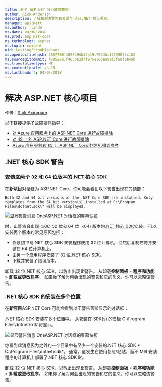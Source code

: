 ```yaml
---
title: 有关 ASP.NET 核心故障排除
author: Rick-Anderson
description: 了解和解决警告和错误与 ASP.NET 核心项目。
manager: wpickett
ms.author: riande
ms.date: 04/05/2018
ms.prod: asp.net-core
ms.technology: aspnet
ms.topic: content
uid: testing/troubleshoot
ms.openlocfilehash: 98077081409949db14b19c7934bc162990ffc302
ms.sourcegitcommit: f8852267f463b62d7f975e56bea9aa3f68fbbdeb
ms.translationtype: MT
ms.contentlocale: zh-CN
ms.lasthandoff: 04/06/2018
---
```

# <a name="troubleshoot-aspnet-core-projects"></a>解决 ASP.NET 核心项目

作者：[Rick Anderson](https://twitter.com/RickAndMSFT)

以下链接提供了故障排除指导：

* [对 Azure 应用服务上的 ASP.NET Core 进行故障排除](xref:host-and-deploy/azure-apps/troubleshoot)
* [对 IIS 上的 ASP.NET Core 进行故障排除](xref:host-and-deploy/iis/troubleshoot)
* [Azure 应用服务和 IIS 上 ASP.NET Core 的常见错误参考](xref:host-and-deploy/azure-iis-errors-reference)

<a name="sdk"></a>
## <a name="net-core-sdk-warnings"></a>.NET 核心 SDK 警告

### <a name="both-the-32-and-64-bit-versions-of-the-net-core-sdk-are-installed"></a>安装这两个 32 和 64 位版本的.NET 核心 SDK
在**新项目**对话框为 ASP.NET Core，你可能会看到以下警告出现在的顶部： 

    Both 32 and 64 bit versions of the .NET Core SDK are installed. Only templates from the 64 bit version(s) installed at C:\Program Files\dotnet\sdk\" will be displayed.

![显示警告消息 OneASP.NET 对话框的屏幕快照](troubleshoot/_static/both32and64bit.png)

时，此警告会出现 (x86) 32 位和 64 位 (x64) 版本的[.NET 核心 SDK](https://www.microsoft.com/net/download/all)安装。 可以安装两个版本的常见原因包括：

* 你最初下载.NET 核心 SDK 安装程序使用 32 位计算机，但然后复制它跨并安装在 64 位计算机上。 
* 由另一个应用程序安装了 32 位.NET 核心 SDK。
* 下载并安装了错误版本。

卸载 32 位.NET 核心 SDK，以防止出现此警告。 从卸载**控制面板** > **程序和功能** > **卸载或更改程序**。 如果你了解为何会出现的警告和它的含义，你可以忽略该警告。

### <a name="the-net-core-sdk-is-installed-in-multiple-locations"></a>.NET 核心 SDK 的安装在多个位置
在**新项目**ASP.NET Core 可能会看到以下警告顶部显示的对话框： 

 .NET 核心 SDK 安装在多个位置中。 从安装在 SDK(s) 的模板 C:\Program Files\dotnet\sdk\'将显示。

![显示警告消息 OneASP.NET 对话框的屏幕快照](troubleshoot/_static/multiplelocations.png)

你看到此消息因为之外的一个目录中有至少一个安装的.NET 核心 SDK * C:\Program Files\dotnet\sdk\*。 通常，这发生在使用复制/粘贴，而不 MSI 安装程序的计算机上部署了.NET 核心 SDK 时。

卸载 32 位.NET 核心 SDK，以防止出现此警告。 从卸载**控制面板** > **程序和功能** > **卸载或更改程序**。 如果你了解为何会出现的警告和它的含义，你可以忽略该警告。
